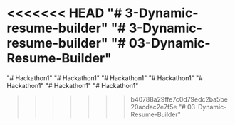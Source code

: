 <<<<<<< HEAD
"# 3-Dynamic-resume-builder" 
"# 3-Dynamic-resume-builder" 
"# 03-Dynamic-Resume-Builder" 
=======
"# Hackathon1" 
"# Hackathon1" 
"# Hackathon1" 
"# Hackathon1" 
"# Hackathon1" 
"# Hackathon1" 
"# Hackathon1" 
>>>>>>> b40788a29ffe7c0d79edc2ba5be20acdac2e7f5e
"# 03-Dynamic-Resume-Builder" 
